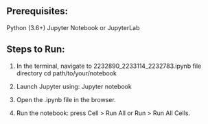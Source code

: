 ## Prerequisites:

Python (3.6+)
Jupyter Notebook or JupyterLab

## Steps to Run:
1. In the terminal, navigate to 2232890_2233114_2232783.ipynb file directory
cd path/to/your/notebook

2. Launch Jupyter using:
Jupyter notebook

3. Open the .ipynb file in the browser.

4. Run the notebook:
press Cell > Run All or Run > Run All Cells.
